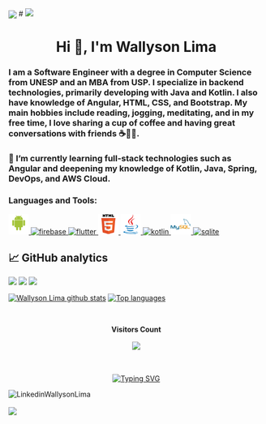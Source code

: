 <!--
**wallysonlima/wallysonlima** is a ✨ _special_ ✨ repository because its `README.md` (this file) appears on your GitHub profile. -->
<img align="center" src="https://capsule-render.vercel.app/api?type=waving&height=100&color=gradient&section=header">
# <img src="https://readme-typing-svg.demolab.com/?lines=Welcome+to+my+github+page;I+hope+you'll+like+it!">

<h1 align="center">Hi 👋, I'm Wallyson Lima</h1>

<h3 align="center">
  <p align="left">
   I am a Software Engineer with a degree in Computer Science from UNESP and an MBA from USP. 
    I specialize in backend technologies, primarily developing with Java and Kotlin. 
    I also have knowledge of Angular, HTML, CSS, and Bootstrap.
    My main hobbies include reading, jogging, meditating, and in my free time, 
    I love sharing a cup of coffee and having great conversations with friends ☕💬😄.
  </p>
</h3>

<h3 align="left"> 🌱 I’m currently learning full-stack technologies such as Angular and deepening my knowledge of Kotlin, Java, Spring, DevOps, and AWS Cloud.</h3>

<h3 align="left">Languages and Tools:</h3>

<p align="left"> <a href="https://developer.android.com" target="_blank"> <img src="https://raw.githubusercontent.com/devicons/devicon/master/icons/android/android-original-wordmark.svg" alt="android" width="40" height="40"/> </a> <a href="https://firebase.google.com/" target="_blank"> <img src="https://www.vectorlogo.zone/logos/firebase/firebase-icon.svg" alt="firebase" width="40" height="40"/> </a> <a href="https://flutter.dev" target="_blank"> <img src="https://www.vectorlogo.zone/logos/flutterio/flutterio-icon.svg" alt="flutter" width="40" height="40"/> </a> <a href="https://www.w3.org/html/" target="_blank"> <img src="https://raw.githubusercontent.com/devicons/devicon/master/icons/html5/html5-original-wordmark.svg" alt="html5" width="40" height="40"/> </a> <a href="https://www.java.com" target="_blank"> <img src="https://raw.githubusercontent.com/devicons/devicon/master/icons/java/java-original.svg" alt="java" width="40" height="40"/> </a> <a href="https://kotlinlang.org" target="_blank"> <img src="https://www.vectorlogo.zone/logos/kotlinlang/kotlinlang-icon.svg" alt="kotlin" width="40" height="40"/> </a> <a href="https://www.mysql.com/" target="_blank"> <img src="https://raw.githubusercontent.com/devicons/devicon/master/icons/mysql/mysql-original-wordmark.svg" alt="mysql" width="40" height="40"/> </a> <a href="https://www.sqlite.org/" target="_blank"> <img src="https://www.vectorlogo.zone/logos/sqlite/sqlite-icon.svg" alt="sqlite" width="40" height="40"/> </a> </p>

## 📈 GitHub analytics


<p align="left">
        <img src="https://github-profile-summary-cards.vercel.app/api/cards/profile-details?username=wallysonlima&theme=tokyonight">
        <img src="https://github-profile-summary-cards.vercel.app/api/cards/repos-per-language?username=wallysonlima&theme=tokyonight">
        <img src="https://github-profile-summary-cards.vercel.app/api/cards/most-commit-language?username=wallysonlima&theme=tokyonight">
</p>
        
        
        
        
<p align="left" margin-left="100px">        
        
  [![Wallyson Lima github stats](https://bad-apple-github-readme.vercel.app/api?username=wallysonlima&show_icons=true&count_private=true&line_height=20&icon_color=00b3ff&theme=blue-green&title_color=00b3ff)](#)
        [![Top languages](https://github-readme-mwendwa.vercel.app/api/top-langs/?username=wallysonlima&layout=compact&count_private=true&theme=blue-green&title_color=00b3ff)](#)<br>
</p>

<div align="center">
<br>
<p align="centre"><b>Visitors Count</b></p>  
<p align="center"><img align="center" src="https://profile-counter.glitch.me/{wallysonlima}/count.svg" /></p> 
</div>
<br>
</details>
<div align="center">
<br>
<a href="https://git.io/typing-svg" ><img src="https://readme-typing-svg.demolab.com?font=Fira+Code&size=25%&pause=1000&color=3979c1&center=true&vCenter=true&width=435&height=25%&lines=Thank+you+for+visiting!;I'm+waiting for+you+again!;Have+a+good+day!" alt="Typing SVG" /></a>
</div>

![LinkedinWallysonLima](https://github.com/user-attachments/assets/b59ea6fa-1ffd-41d0-9746-c60a0c7b3e2a)

<img align="center" src="https://capsule-render.vercel.app/api?type=waving&height=100&color=gradient&section=footer">



